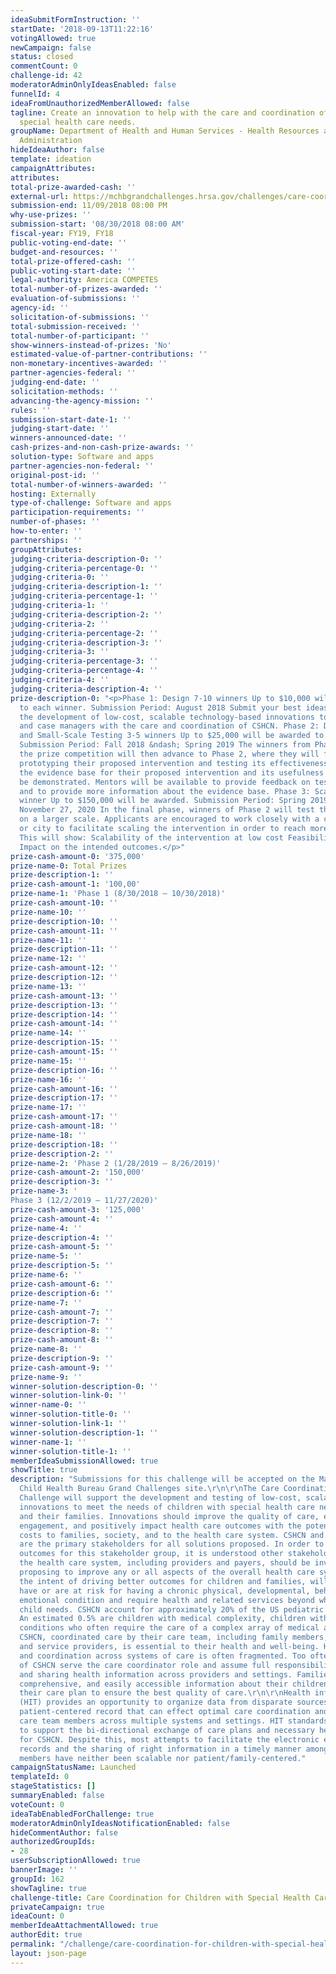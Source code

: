 ```yaml
---
ideaSubmitFormInstruction: ''
startDate: '2018-09-13T11:22:16'
votingAllowed: true
newCampaign: false
status: closed
commentCount: 0
challenge-id: 42
moderatorAdminOnlyIdeasEnabled: false
funnelId: 4
ideaFromUnauthorizedMemberAllowed: false
tagline: Create an innovation to help with the care and coordination of children with
  special health care needs.
groupName: Department of Health and Human Services - Health Resources and Services
  Administration
hideIdeaAuthor: false
template: ideation
campaignAttributes:
attributes:
total-prize-awarded-cash: ''
external-url: https://mchbgrandchallenges.hrsa.gov/challenges/care-coordination-cshcn
submission-end: 11/09/2018 08:00 PM
why-use-prizes: ''
submission-start: '08/30/2018 08:00 AM'
fiscal-year: FY19, FY18
public-voting-end-date: ''
budget-and-resources: ''
total-prize-offered-cash: ''
public-voting-start-date: ''
legal-authority: America COMPETES
total-number-of-prizes-awarded: ''
evaluation-of-submissions: ''
agency-id: ''
solicitation-of-submissions: ''
total-submission-received: ''
total-number-of-participant: ''
show-winners-instead-of-prizes: 'No'
estimated-value-of-partner-contributions: ''
non-monetary-incentives-awarded: ''
partner-agencies-federal: ''
judging-end-date: ''
solicitation-methods: ''
advancing-the-agency-mission: ''
rules: ''
submission-start-date-1: ''
judging-start-date: ''
winners-announced-date: ''
cash-prizes-and-non-cash-prize-awards: ''
solution-type: Software and apps
partner-agencies-non-federal: ''
original-post-id: ''
total-number-of-winners-awarded: ''
hosting: Externally
type-of-challenge: Software and apps
participation-requirements: ''
number-of-phases: ''
how-to-enter: ''
partnerships: ''
groupAttributes:
judging-criteria-description-0: ''
judging-criteria-percentage-0: ''
judging-criteria-0: ''
judging-criteria-description-1: ''
judging-criteria-percentage-1: ''
judging-criteria-1: ''
judging-criteria-description-2: ''
judging-criteria-2: ''
judging-criteria-percentage-2: ''
judging-criteria-description-3: ''
judging-criteria-3: ''
judging-criteria-percentage-3: ''
judging-criteria-percentage-4: ''
judging-criteria-4: ''
judging-criteria-description-4: ''
prize-description-0: "<p>Phase 1: Design 7-10 winners Up to $10,000 will be awarded
  to each winner. Submission Period: August 2018 Submit your best ideas to support
  the development of low-cost, scalable technology-based innovations to help families
  and case managers with the care and coordination of CSHCN. Phase 2: Development
  and Small-Scale Testing 3-5 winners Up to $25,000 will be awarded to each winner.
  Submission Period: Fall 2018 &ndash; Spring 2019 The winners from Phase 1 of
  the prize competition will then advance to Phase 2, where they will focus on
  prototyping their proposed intervention and testing its effectiveness. Both
  the evidence base for their proposed intervention and its usefulness should
  be demonstrated. Mentors will be available to provide feedback on testing methodologies
  and to provide more information about the evidence base. Phase 3: Scaling 1
  winner Up to $150,000 will be awarded. Submission Period: Spring 2019 &ndash;
  November 27, 2020 In the final phase, winners of Phase 2 will test their proposed interventions
  on a larger scale. Applicants are encouraged to work closely with a community
  or city to facilitate scaling the intervention in order to reach more families.
  This will show: Scalability of the intervention at low cost Feasibility of implementation
  Impact on the intended outcomes.</p>"
prize-cash-amount-0: '375,000'
prize-name-0: Total Prizes
prize-description-1: ''
prize-cash-amount-1: '100,00'
prize-name-1: 'Phase 1 (8/30/2018 – 10/30/2018)'
prize-cash-amount-10: ''
prize-name-10: ''
prize-description-10: ''
prize-cash-amount-11: ''
prize-name-11: ''
prize-description-11: ''
prize-name-12: ''
prize-cash-amount-12: ''
prize-description-12: ''
prize-name-13: ''
prize-cash-amount-13: ''
prize-description-13: ''
prize-description-14: ''
prize-cash-amount-14: ''
prize-name-14: ''
prize-description-15: ''
prize-cash-amount-15: ''
prize-name-15: ''
prize-description-16: ''
prize-name-16: ''
prize-cash-amount-16: ''
prize-description-17: ''
prize-name-17: ''
prize-cash-amount-17: ''
prize-cash-amount-18: ''
prize-name-18: ''
prize-description-18: ''
prize-description-2: ''
prize-name-2: 'Phase 2 (1/28/2019 – 8/26/2019)'
prize-cash-amount-2: '150,000'
prize-description-3: ''
prize-name-3: '
Phase 3 (12/2/2019 – 11/27/2020)'
prize-cash-amount-3: '125,000'
prize-cash-amount-4: ''
prize-name-4: ''
prize-description-4: ''
prize-cash-amount-5: ''
prize-name-5: ''
prize-description-5: ''
prize-name-6: ''
prize-cash-amount-6: ''
prize-description-6: ''
prize-name-7: ''
prize-cash-amount-7: ''
prize-description-7: ''
prize-description-8: ''
prize-cash-amount-8: ''
prize-name-8: ''
prize-description-9: ''
prize-cash-amount-9: ''
prize-name-9: ''
winner-solution-description-0: ''
winner-solution-link-0: ''
winner-name-0: ''
winner-solution-title-0: ''
winner-solution-link-1: ''
winner-solution-description-1: ''
winner-name-1: ''
winner-solution-title-1: ''
memberIdeaSubmissionAllowed: true
showTitle: true
description: "Submissions for this challenge will be accepted on the Maternal and
  Child Health Bureau Grand Challenges site.\r\n\r\nThe Care Coordination for CSHCN
  Challenge will support the development and testing of low-cost, scalable, technology-based
  innovations to meet the needs of children with special health care needs (CSHCN)
  and their families. Innovations should improve the quality of care, enhance family
  engagement, and positively impact health care outcomes with the potential of saving
  costs to families, society, and to the health care system. CSHCN and their families
  are the primary stakeholders for all solutions proposed. In order to deliver improved
  outcomes for this stakeholder group, it is understood other stakeholders across
  the health care system, including providers and payers, should be involved. Solutions
  proposing to improve any or all aspects of the overall health care system, with
  the intent of driving better outcomes for children and families, will be preferred.\r\n\r\nCSHCN
  have or are at risk for having a chronic physical, developmental, behavioral, or
  emotional condition and require health and related services beyond what a typical
  child needs. CSHCN account for approximately 20% of the US pediatric population.
  An estimated 0.5% are children with medical complexity, children with multiple chronic
  conditions who often require the care of a complex array of medical and other support.\r\n\r\nFor
  CSHCN, coordinated care by their care team, including family members, primary, specialty,
  and service providers, is essential to their health and well-being. However, communication
  and coordination across systems of care is often fragmented. Too often, family members
  of CSHCN serve the care coordinator role and assume full responsibility for aggregating
  and sharing health information across providers and settings. Families deserve complete,
  comprehensive, and easily accessible information about their children's health and
  their care plan to ensure the best quality of care.\r\n\r\nHealth information technology
  (HIT) provides an opportunity to organize data from disparate sources into one cohesive
  patient-centered record that can effect optimal care coordination and planning for
  care team members across multiple systems and settings. HIT standards are available
  to support the bi-directional exchange of care plans and necessary health informatics
  for CSHCN. Despite this, most attempts to facilitate the electronic exchange of
  records and the sharing of right information in a timely manner among care team
  members have neither been scalable nor patient/family-centered."
campaignStatusName: Launched
templateId: 0
stageStatistics: []
summaryEnabled: false
voteCount: 0
ideaTabEnabledForChallenge: true
moderatorAdminOnlyIdeasNotificationEnabled: false
hideCommentAuthor: false
authorizedGroupIds:
- 28
userSubscriptionAllowed: true
bannerImage: ''
groupId: 162
showTagline: true
challenge-title: Care Coordination for Children with Special Health Care Needs (CSHCN) Challenge
privateCampaign: true
ideaCount: 0
memberIdeaAttachmentAllowed: true
authorEdit: true
permalink: "/challenge/care-coordination-for-children-with-special-health-care-needs-cshcn-challenge/"
layout: json-page
---
```

